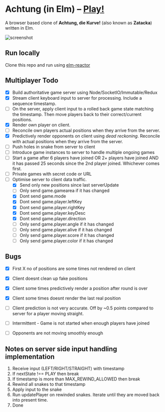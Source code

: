 # Achtung (in Elm) – [Play!](http://gbark.github.io/achtung)

A browser based clone of **Achtung, die Kurve!** (also known as **Zatacka**) written in Elm.

![screenshot](screenshot.png)

## Run locally

Clone this repo and run using [elm-reactor](https://github.com/elm-lang/elm-reactor)

## Multiplayer Todo

* [x] Build authoritative game server using Node/SocketIO/Immutable/Redux
* [x] Stream client keyboard input to server for processing. Include a sequence timestamp.
* [ ] On the server, apply client input to a rolled back game state matching the timestamp. Then move players back to their correct/current positions.
* [x] Render own player on client. 
* [ ] Reconcile own players actual positions when they arrive from the server.
* [x] Predictively render opponents on client using *dead reckoning*. Reconcile with actual positions when they arrive from the server.
* [ ] Push holes in snake from server to client
* [ ] Introduce game instances to server to handle multiple ongoing games
* [ ] Start a game after 6 players have joined OR 2+ players have joined AND it has passed 25 seconds since the 2nd player joined. Whichever comes first.
* [ ] Private games with secret code or URL
* [ ] Optimise server to client data traffic. 
	- [x] Send only new positions since last serverUpdate
	- [ ] Only send game.gamearea if it has changed
	- [x] Dont send game.mode
	- [x] Dont send game.player.leftKey
	- [x] Dont send game.player.rightKey
	- [x] Dont send game.player.keyDesc
	- [x] Dont send game.player.direction
	- [ ] Only send game.player.angle if it has changed
	- [ ] Only send game.player.alive if it has changed
	- [ ] Only send game.player.score if it has changed
	- [ ] Only send game.player.color if it has changed

## Bugs

* [x] First X no of positions are some times not rendered on client
* [x] Client doesnt clean up fake positions
* [x] Client some times predictively render a position after round is over
* [x] Client some times doesnt render the last real position
* [ ] Client prediction is not very accurate. Off by ~0.5 points compared to server for a player moving straight.
* [ ] Intermittent - Game is not started when enough players have joined
* [ ] Opponents are not moving smoothly enough


## Notes on server side input handling implementation
1. Receive input (LEFT/RIGHT/STRAIGHT) with timestamp
2. If nextState !== PLAY then break
3. If timestamp is more than MAX_REWIND_ALLOWED then break
4. Rewind all snakes to that timestamp
5. Apply input to the snake
6. Run updatePlayer on rewinded snakes. Iterate until they are moved back into present time.
7. Done
